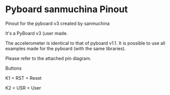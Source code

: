 # Pyboard sanmuchina Pinout
Pinout for the pyboard v3 created by sanmuchina

It's a PyBoard v3 (user made.

The accelerometer is identical to that of pyboard v1.1. 
It is possible to use all examples made for the pyboard (with the same libraries). 

Please refer to the attached pin diagram.

Buttons

K1 = RST = Reset

K2 = USR = User
